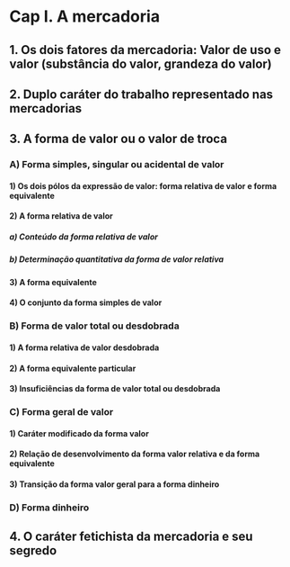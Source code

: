 # Cap I. A mercadoria

##  1. Os dois fatores da mercadoria: Valor de uso e valor (substância do valor, grandeza do valor)
##  2. Duplo caráter do trabalho representado nas mercadorias
##  3. A forma de valor ou o valor de troca
### A) Forma simples, singular ou acidental de valor
#### 1) Os dois pólos da expressão de valor: forma relativa de valor e forma equivalente
#### 2) A forma relativa de valor 
##### a) Conteúdo da forma relativa de valor 
##### b) Determinação quantitativa da forma de valor relativa
#### 3) A forma equivalente 
#### 4) O conjunto da forma simples de valor
### B) Forma de valor total ou desdobrada 
#### 1) A forma relativa de valor desdobrada 
#### 2) A forma equivalente particular
#### 3) Insuficiências da forma de valor total ou desdobrada
### C) Forma geral de valor 
#### 1) Caráter modificado da forma valor 
#### 2) Relação de desenvolvimento da forma valor relativa e da forma equivalente 
#### 3) Transição da forma valor geral para a forma dinheiro 
### D) Forma dinheiro
## 4. O caráter fetichista da mercadoria e seu segredo 
